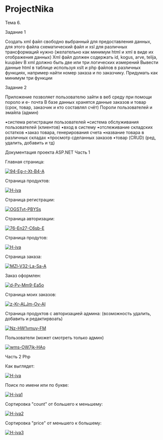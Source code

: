 # ProjectNika

Тема 6.

Задание 1

Создать xml файл свободно выбранный для предоставления данных, для этого файла схематический файл и xsl для различных трансформаций
нужно (желательно как минимум html и xml в виде их отображения данных) 
Xml файл должен содержать id, kogus, arve, telija, kuupäev 
В xml должно быть две или три логических измерений 
Вывести данные html в таблице используя xslt и php файлов в различных функциях, 
например найти номер заказа и по заказчику. Придумать как минимум три функции

Задание 2 

Приложение позволяет пользователю зайти в веб среду при помощи пороло и е- почта
В базе данных хранятся данные заказов и товар (срок, товар, заказчик и кто составлял счёт) 
Пороли пользователей и эмайла (админ) 

•система регистрации пользователей 
•система обслуживания пользователей (клиентов) 
•вход в систему 
•отслеживание складских остатков
•заказ товара, генерирования счета 
•название товара в различных складах 
•просмотр сделанных заказов 
•товар (CRUD) (ред, удалить, добавить и тд)

Документация проекта ASP.NET Часть 1

Главная страница:

<a href="https://ibb.co/jfF8zmB"><img src="https://i.ibb.co/nmSwB9Z/94-Eg-r-Xt-B4-A.jpg" alt="94-Eg-r-Xt-B4-A" border="0"></a>

Страница продуктов: 

<a href="https://ibb.co/b1T7nKz"><img src="https://i.ibb.co/7vPbF12/H-iva.png" alt="H-iva" border="0"></a>

Страница регистрации:

<a href="https://ibb.co/dcGgRLs"><img src="https://i.ibb.co/xsJHNfK/OGSTvt-PBYSs.jpg" alt="OGSTvt-PBYSs" border="0"></a>

Страница авторизации: 

<a href="https://imgbb.com/"><img src="https://i.ibb.co/fQjkCYr/76-En27-C6sb-E.jpg" alt="76-En27-C6sb-E" border="0"></a>

Страница продутов: 

<a href="https://ibb.co/2STN1rw"><img src="https://i.ibb.co/cwjLS9P/H-iva.png" alt="H-iva" border="0"></a>

Страница заказа:

<a href="https://imgbb.com/"><img src="https://i.ibb.co/LgVN05d/MZl-V32-La-Sa-A.jpg" alt="MZl-V32-La-Sa-A" border="0"></a>

Заказ оформлен:

<a href="https://imgbb.com/"><img src="https://i.ibb.co/m5PN4tq/d-Pv-Mm9-Ea5o.jpg" alt="d-Pv-Mm9-Ea5o" border="0"></a>

Страница моих заказов:

<a href="https://imgbb.com/"><img src="https://i.ibb.co/4t9xRWR/z-Kr-ALJm-Ov-AI.jpg" alt="z-Kr-ALJm-Ov-AI" border="0"></a>

Страница продуктов с авторизацией админа: 
(возможность удалить, добавить и редактирвоать)

<a href="https://ibb.co/QQxnTgn"><img src="https://i.ibb.co/JtS2G12/Nz-HW1vmuy-FM.jpg" alt="Nz-HW1vmuy-FM" border="0"></a>

Пользователи (может смотреть только админ)

<a href="https://ibb.co/VW4NL3Q"><img src="https://i.ibb.co/6RCZyN1/wms-OW7jk-HAo.jpg" alt="wms-OW7jk-HAo" border="0"></a>

Часть 2 Php

Как выглядет: 

<a href="https://imgbb.com/"><img src="https://i.ibb.co/YkqThyd/H-iva.png" alt="H-iva" border="0"></a>

Поиск по имени или по букве:

<a href="https://imgbb.com/"><img src="https://i.ibb.co/wC6yZWC/H-iva1.png" alt="H-iva1" border="0"></a>

Сортировка "count" от большего к меньшему: 

<a href="https://imgbb.com/"><img src="https://i.ibb.co/FHQnQ7w/H-iva2.png" alt="H-iva2" border="0"></a>

Сортировка "price" от меньшего к большему:

<a href="https://imgbb.com/"><img src="https://i.ibb.co/Fnwx7jm/H-iva3.png" alt="H-iva3" border="0"></a>
